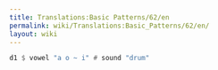 ```yaml
---
title: Translations:Basic Patterns/62/en
permalink: wiki/Translations:Basic_Patterns/62/en/
layout: wiki
---
```


``` Haskell
d1 $ vowel "a o ~ i" # sound "drum" 
```
